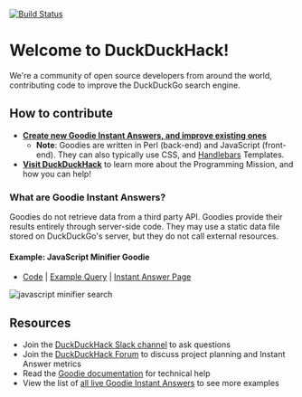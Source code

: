 [![Build Status](https://travis-ci.org/duckduckgo/zeroclickinfo-goodies.svg?branch=master)](https://travis-ci.org/duckduckgo/zeroclickinfo-goodies)

# Welcome to DuckDuckHack!
We're a community of open source developers from around the world, contributing code to improve the DuckDuckGo search engine.


## How to contribute
- [**Create new Goodie Instant Answers, and improve existing ones**](https://duckduckhack.com/issues)
    - **Note**: Goodies are written in Perl (back-end) and JavaScript (front-end). They can also typically use CSS, and [Handlebars](http://handlebarsjs.com) Templates.
- [**Visit DuckDuckHack**](https://duckduckhack.com/#get-help) to learn more about the Programming Mission, and how you can help!


### What are Goodie Instant Answers?
Goodies do not retrieve data from a third party API. Goodies provide their results entirely through server-side code. They may use a static data file stored on DuckDuckGo's server, but they do not call external resources.

#### Example: JavaScript Minifier Goodie
- [Code](https://github.com/duckduckgo/zeroclickinfo-goodies/blob/master/lib/DDG/Goodie/JsMinify.pm) | [Example Query](https://duckduckgo.com/?q=js+minifier&ia=answer) | [Instant Answer Page](https://duck.co/ia/view/js_minify)

![javascript minifier search](https://cloud.githubusercontent.com/assets/873785/20068349/626d9036-a4e6-11e6-945b-790bae2d2cdc.png)


## Resources
- Join the [DuckDuckHack Slack channel](https://quackslack.herokuapp.com/) to ask questions
- Join the [DuckDuckHack Forum](https://forum.duckduckhack.com/) to discuss project planning and Instant Answer metrics
- Read the [Goodie documentation](https://docs.duckduckhack.com/walkthroughs/calculation.html) for technical help
- View the list of [all live Goodie Instant Answers](https://duck.co/ia?repo=goodies&topic=programming) to see more examples
